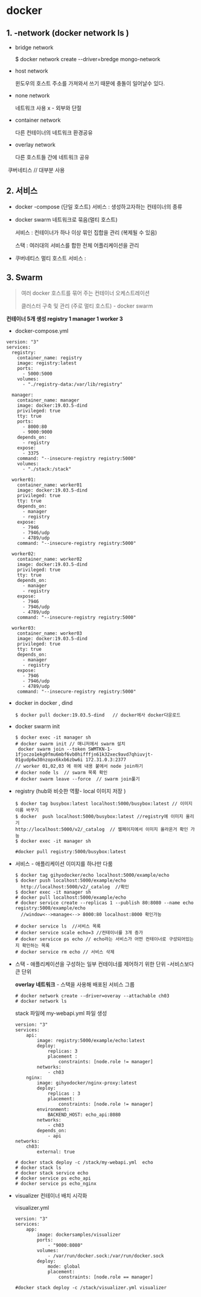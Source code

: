 # docker

## 1.  -network (docker network ls )

- bridge network 

  $ docker network create --driver=bredge mongo-network  

- host network 

  윈도우의 호스트 주소를 가져와서 쓰기 때문에 충돌이 일어날수 있다.

- none network 

  네트워크 사용 x - 외부와 단절

- container network 

  다른 컨테이너의 네트워크 환경공유

- overlay  network 

  다른 호스트들 간에 네트워크 공유 

​      쿠버네티스   // 대부분 사용 

## 2. 서비스 

- docker -compose
    (단일 호스트)
    서비스 : 생성하고자하는 컨테이너의 종류 

- docker swarm 
    네트워크로 묶음(멀티 호스트) 

   서비스 : 컨테이너가 하나 이상 묶인 집합을 관리 (복제될 수 있음)

   스택 : 여러대의 서비스를 합한 전체 어플리케이션을 관리 

- 쿠버네티스 
   멀티 호스트
   서비스  : 

## 3. Swarm

> 여러 docker 호스트를 묶어 주는 컨테이너 오케스트레이션 
>
> 클러스터 구축 및 관리 (주로 멀티 호스트) - docker swarm 

**컨테이너 5개 생성 registry 1 manager 1 worker 3**

- docker-compose.yml

```
version: "3"
services: 
  registry:
    container_name: registry
    image: registry:latest
    ports: 
      - 5000:5000
    volumes: 
      - "./registry-data:/var/lib/registry"

  manager:
    container_name: manager
    image: docker:19.03.5-dind
    privileged: true
    tty: true
    ports:
      - 8000:80
      - 9000:9000
    depends_on: 
      - registry
    expose: 
      - 3375
    command: "--insecure-registry registry:5000"
    volumes: 
      - "./stack:/stack"

  worker01:
    container_name: worker01
    image: docker:19.03.5-dind
    privileged: true
    tty: true
    depends_on: 
      - manager
      - registry
    expose: 
      - 7946
      - 7946/udp
      - 4789/udp
    command: "--insecure-registry registry:5000"

  worker02:
    container_name: worker02
    image: docker:19.03.5-dind
    privileged: true
    tty: true
    depends_on: 
      - manager
      - registry
    expose: 
      - 7946
      - 7946/udp
      - 4789/udp
    command: "--insecure-registry registry:5000"

  worker03:
    container_name: worker03
    image: docker:19.03.5-dind
    privileged: true
    tty: true
    depends_on: 
      - manager
      - registry
    expose: 
      - 7946
      - 7946/udp
      - 4789/udp
    command: "--insecure-registry registry:5000"
```



- docker in docker , dind 

  ```
  $ docker pull docker:19.03.5-dind   // docker에사 docker다운로드         
  ```

- docker swarm init

  ```
  $ docker exec -it manager sh
  # docker swarm init // 매니저에서 swarm 설치 
   docker swarm join --token SWMTKN-1-1fjoczo1ekg0fmu6mbf6vb0hifffjn61k32xec9avd7qhiuvjt-01gudp6w30nzopx6kxb6zbw6i 172.31.0.3:2377
  // worker 01,02,03 에 위에 내용 붙에서 node join하기 
  # docker node ls  // swarm 목록 확인 
  # docker swarm leave --force  // swarm join풀기 
  ```

  

- registry (hub와 비슷한 역활- local 이미지 저장  )

  ```shell
  $ docker tag busybox:latest localhost:5000/busybox:latest // 이미지 이름 바꾸기 
  $ docker  push localhost:5000/busybox:latest //registry에 이미지 올리기 
  http://localhost:5000/v2/_catalog  // 웹페이지에서 이미지 올라온거 확인 가능 
  $ docker exec -it manager sh
  
  #docker pull registry:5000/busybox:latest
  ```
  
- 서비스 - 애플리케이션 이미지를 하나만 다룸 

  ```
  $ docker tag gihyodocker/echo localhost:5000/example/echo
  $ docker push localhost:5000/example/echo
    http://localhost:5000/v2/_catalog  //확인 
  $ docker exec -it manager sh
  # docker pull localhost:5000/example/echo
  # docker service create --replicas 1 --publish 80:8080 --name echo registry:5000/example/echo  
    //window<-->manage<--> 8000:80 localhost:8000 확인가능 
  
  # docker service ls  //서비스 목록 
  # docker service scale echo=3 //컨테이너를 3개 증가
  # docker servicce ps echo // echo라는 서비스가 어떤 컨테이너로 구성되어있는지 확인하는 목록 
  # docker service rm echo // 서비스 삭제 
  ```

- 스택 - 애플리케이션을 구성하는 일부 컨테이너를 제어하기 위한 단위  -서비스보다 큰 단위

  **overlay 네트워크** - 스택을 사용해 배포된 서비스 그룹 

   ```
  # docker network create --driver=overay --attachable ch03
  # docker network ls 
   ```

  stack 파일에 my-webapi.yml 파일 생성

  ```
  version: "3"
  services:
      api:
          image: registry:5000/example/echo:latest
          deploy:
              replicas: 3
              placement :
                  constraints: [node.role != manager]
          networks:
              - ch03
      nginx:
          image: gihyodocker/nginx-proxy:latest
          deploy:
              replicas : 3
              placement:
                  constraints: [node.role != manager]
          environment:
              BACKEND_HOST: echo_api:8080
          networks:
              - ch03
          depends_on:
              - api
  networks:
      ch03:
          external: true
  ```

  ```
  # docker stack deploy -c /stack/my-webapi.yml  echo
  # docker stack ls
  # docker stack service echo
  # docker service ps echo_api
  # docker service ps echo_nginx
  ```

- visualizer 컨테이너 배치 시각화 

  visualizer.yml

  ```
  version: "3"
  services: 
      app:
          image: dockersamples/visualizer
          ports:
              - "9000:8080"
          volumes:
              - /var/run/docker.sock:/var/run/docker.sock
          deploy:
              mode: global
              placement:
                  constraints: [node.role == manager]
  ```

  ```
  #docker stack deploy -c /stack/visualizer.yml visualizer
  ```

  

